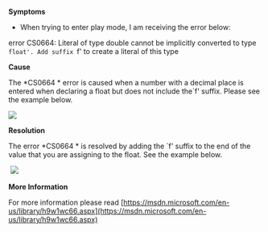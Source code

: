 
        

**Symptoms** 

*   When trying to enter play mode, I am receiving the error below:

error CS0664: Literal of type double cannot be implicitly converted to type `float'. Add suffix `f' to create a literal of this type

**Cause** 

The *CS0664 * error is caused when a number with a decimal place is entered when declaring a float but does not include the`f' suffix. Please see the example below.

![](/hc/en-us/article_attachments/203388416/CS0664_a.png)

**Resolution** 

The error *CS0664 * is resolved by adding the `f' suffix to the end of the value that you are assigning to the float. See the example below.

 ![](/hc/en-us/article_attachments/203518563/CS0664_b.png)

**More Information** 

For more information please read [https://msdn.microsoft.com/en-us/library/h9w1wc66.aspx](https://msdn.microsoft.com/en-us/library/h9w1wc66.aspx)

      